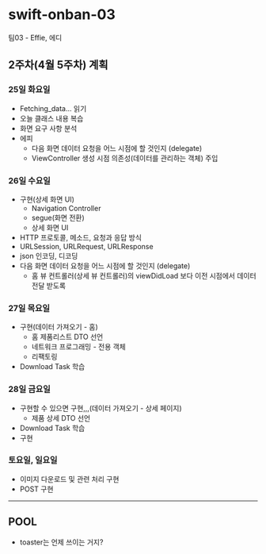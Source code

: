 # swift-onban-03
팀03 - Effie, 에디

## 2주차(4월 5주차) 계획

### 25일 화요일

- Fetching_data…  읽기
- 오늘 클래스 내용 복습
- 화면 요구 사항 분석
- 에피
    - 다음 화면 데이터 요청을 어느 시점에 할 것인지 (delegate)
    - ViewController 생성 시점 의존성(데이터를 관리하는 객체) 주입

### 26일 수요일

- 구현(상세 화면 UI)
    - Navigation Controller
    - segue(화면 전환)
    - 상세 화면 UI
- HTTP 프로토콜, 메소드, 요청과 응답 방식
- URLSession, URLRequest, URLResponse
- json 인코딩, 디코딩
- 다음 화면 데이터 요청을 어느 시점에 할 것인지 (delegate)
    - 홈 뷰 컨트롤러(상세 뷰 컨트롤러)의 viewDidLoad 보다 이전 시점에서 데이터 전달 받도록

### 27일 목요일

- 구현(데이터 가져오기 - 홈)
    - 홈 제품리스트 DTO 선언
    - 네트워크 프로그래밍 - 전용 객체
    - 리팩토링
- Download Task 학습

### 28일 금요일

- 구현할 수 있으면 구현,,,(데이터 가져오기 - 상세 페이지)
    - 제품 상세 DTO 선언
- Download Task 학습
- 구현

### 토요일, 일요일

- 이미지 다운로드 및 관련 처리 구현
- POST 구현

---

## POOL

- toaster는 언제 쓰이는 거지?